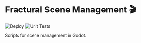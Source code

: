 # Fractural Scene Management 🎬

![Deploy](https://github.com/Fractural/FracturalSceneManagement/actions/workflows/deploy.yml/badge.svg) ![Unit Tests](https://github.com/Fractural/FracturalSceneManagement/actions/workflows/tests.yml/badge.svg)

Scripts for scene management in Godot.

